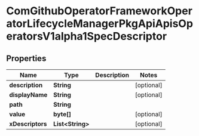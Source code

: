 
# ComGithubOperatorFrameworkOperatorLifecycleManagerPkgApiApisOperatorsV1alpha1SpecDescriptor

## Properties
Name | Type | Description | Notes
------------ | ------------- | ------------- | -------------
**description** | **String** |  |  [optional]
**displayName** | **String** |  |  [optional]
**path** | **String** |  | 
**value** | **byte[]** |  |  [optional]
**xDescriptors** | **List&lt;String&gt;** |  |  [optional]



